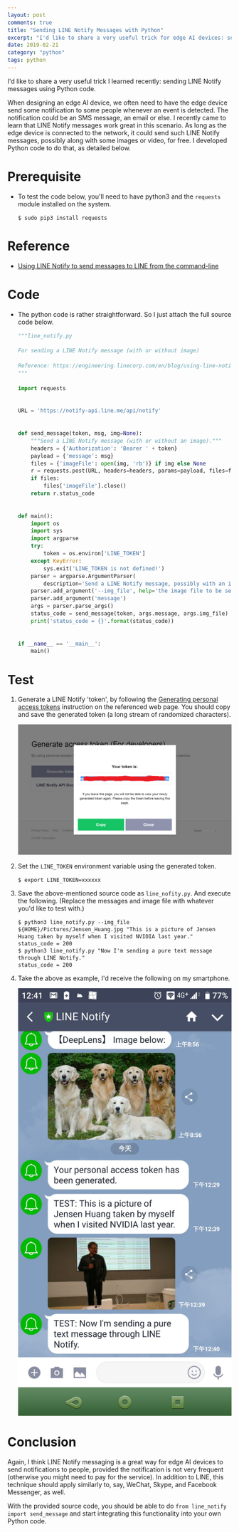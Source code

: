 ```yaml
---
layout: post
comments: true
title: "Sending LINE Notify Messages with Python"
excerpt: "I'd like to share a very useful trick for edge AI devices: sending LINE Notify messages (whenever events are detected).  I also share all source code within the post."
date: 2019-02-21
category: "python"
tags: python
---
```


I'd like to share a very useful trick I learned recently: sending LINE Notify messages using Python code.

When designing an edge AI device, we often need to have the edge device send some notification to some people whenever an event is detected.  The notification could be an SMS message, an email or else.  I recently came to learn that LINE Notify messages work great in this scenario.  As long as the edge device is connected to the network, it could send such LINE Notify messages, possibly along with some images or video, for free.  I developed Python code to do that, as detailed below.

# Prerequisite

* To test the code below, you'll need to have python3 and the `requests` module installed on the system.

  ```shell
  $ sudo pip3 install requests
  ```

# Reference

* [Using LINE Notify to send messages to LINE from the command-line](https://engineering.linecorp.com/en/blog/using-line-notify-to-send-messages-to-line-from-the-command-line/)

# Code

* The python code is rather straightforward.  So I just attach the full source code below.

  ```python
  """line_notify.py
  
  For sending a LINE Notify message (with or without image)
  
  Reference: https://engineering.linecorp.com/en/blog/using-line-notify-to-send-messages-to-line-from-the-command-line/
  """
  
  import requests
  
  
  URL = 'https://notify-api.line.me/api/notify'
  
  
  def send_message(token, msg, img=None):
      """Send a LINE Notify message (with or without an image)."""
      headers = {'Authorization': 'Bearer ' + token}
      payload = {'message': msg}
      files = {'imageFile': open(img, 'rb')} if img else None
      r = requests.post(URL, headers=headers, params=payload, files=files)
      if files:
          files['imageFile'].close()
      return r.status_code
  
  
  def main():
      import os
      import sys
      import argparse
      try:
          token = os.environ['LINE_TOKEN']
      except KeyError:
          sys.exit('LINE_TOKEN is not defined!')
      parser = argparse.ArgumentParser(
          description='Send a LINE Notify message, possibly with an image.')
      parser.add_argument('--img_file', help='the image file to be sent')
      parser.add_argument('message')
      args = parser.parse_args()
      status_code = send_message(token, args.message, args.img_file)
      print('status_code = {}'.format(status_code))
  
  
  if __name__ == '__main__':
      main()
  ```

# Test

1. Generate a LINE Notify 'token', by following the [Generating personal access tokens](https://engineering.linecorp.com/en/blog/using-line-notify-to-send-messages-to-line-from-the-command-line/) instruction on the referenced web page.  You should copy and save the generated token (a long stream of randomized characters).

   ![LINE Notify token generated](/assets/2019-02-21-line-notify/LINE_TOKEN.png)

2. Set the `LINE_TOKEN` environment variable using the generated token.

   ```shell
   $ export LINE_TOKEN=xxxxxx
   ```

3. Save the above-mentioned source code as `line_nofity.py`.  And execute the following.  (Replace the messages and image file with whatever you'd like to test with.)

   ```shell
   $ python3 line_notify.py --img_file ${HOME}/Pictures/Jensen_Huang.jpg "This is a picture of Jensen Huang taken by myself when I visited NVIDIA last year."
   status_code = 200
   $ python3 line_notify.py "Now I'm sending a pure text message through LINE Notify."
   status_code = 200
   ```

4. Take the above as example, I'd receive the following on my smartphone.

   ![LINE messages on JK's smartphone](/assets/2019-02-21-line-notify/LINE_screenshot.jpg)

# Conclusion

Again, I think LINE Notify messaging is a great way for edge AI devices to send notifications to people, provided the notification is not very frequent (otherwise you might need to pay for the service).  In addition to LINE, this technique should apply similarly to, say, WeChat, Skype, and Facebook Messenger, as well.

With the provided source code, you should be able to do `from line_notify import send_message` and start integrating this functionality into your own Python code.
